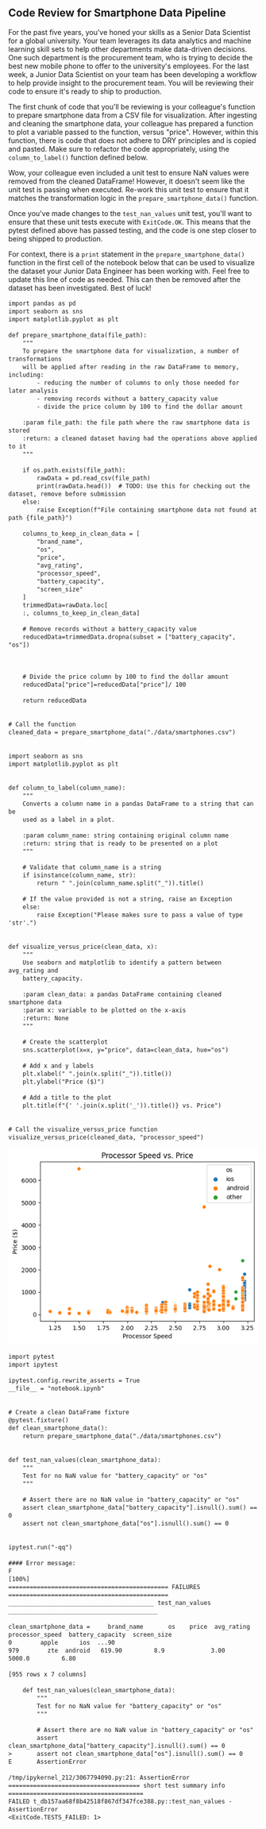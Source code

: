 ## Code Review for Smartphone Data Pipeline

For the past five years, you've honed your skills as a Senior Data Scientist for a global university. Your team leverages its data analytics and machine learning skill sets to help other departments make data-driven decisions. One such department is the procurement team, who is trying to decide the best new mobile phone to offer to the university's employees. For the last week, a Junior Data Scientist on your team has been developing a workflow to help provide insight to the procurement team. You will be reviewing their code to ensure it's ready to ship to production.

The first chunk of code that you'll be reviewing is your colleague's function to prepare smartphone data from a CSV file for visualization. After ingesting and cleaning the smartphone data, your colleague has prepared a function to plot a variable passed to the function, versus "price". However, within this function, there is code that does not adhere to DRY principles and is copied and pasted. Make sure to refactor the code appropriately, using the `column_to_label()` function defined below.

Wow, your colleague even included a unit test to ensure NaN values were removed from the cleaned DataFrame! However, it doesn't seem like the unit test is passing when executed. Re-work this unit test to ensure that it matches the transformation logic in the `prepare_smartphone_data()` function.

Once you've made changes to the `test_nan_values` unit test, you'll want to ensure that these unit tests execute with `ExitCode.OK`. This means that the pytest defined above has passed testing, and the code is one step closer to being shipped to production.

For context, there is a `print` statement in the `prepare_smartphone_data()` function in the first cell of the notebook below that can be used to visualize the dataset your Junior Data Engineer has been working with. Feel free to update this line of code as needed. This can then be removed after the dataset has been investigated. Best of luck!



```import os
import pandas as pd
import seaborn as sns
import matplotlib.pyplot as plt

def prepare_smartphone_data(file_path):
    """
    To prepare the smartphone data for visualization, a number of transformations 
    will be applied after reading in the raw DataFrame to memory, including:
        - reducing the number of columns to only those needed for later analysis
        - removing records without a battery_capacity value
        - divide the price column by 100 to find the dollar amount
    
    :param file_path: the file path where the raw smartphone data is stored
    :return: a cleaned dataset having had the operations above applied to it
    """
    
    if os.path.exists(file_path):
        rawData = pd.read_csv(file_path)
        print(rawData.head())  # TODO: Use this for checking out the dataset, remove before submission
    else:
        raise Exception(f"File containing smartphone data not found at path {file_path}")

    columns_to_keep_in_clean_data = [
        "brand_name",
        "os",
        "price",
        "avg_rating",
        "processor_speed",
        "battery_capacity",
        "screen_size"
    ]
    trimmedData=rawData.loc[
    :, columns_to_keep_in_clean_data]
    
    # Remove records without a battery_capacity value
    reducedData=trimmedData.dropna(subset = ["battery_capacity", "os"])
    
    
    
    # Divide the price column by 100 to find the dollar amount
    reducedData["price"]=reducedData["price"]/ 100
    
    return reducedData


# Call the function
cleaned_data = prepare_smartphone_data("./data/smartphones.csv")
 

import seaborn as sns
import matplotlib.pyplot as plt


def column_to_label(column_name):
    """
    Converts a column name in a pandas DataFrame to a string that can be
    used as a label in a plot.
    
    :param column_name: string containing original column name
    :return: string that is ready to be presented on a plot
    """
    
    # Validate that column_name is a string
    if isinstance(column_name, str):
        return " ".join(column_name.split("_")).title()
    
    # If the value provided is not a string, raise an Exception
    else:
        raise Exception("Please makes sure to pass a value of type 'str'.")


def visualize_versus_price(clean_data, x):
    """
    Use seaborn and matplotlib to identify a pattern between avg_rating and 
    battery_capacity.
    
    :param clean_data: a pandas DataFrame containing cleaned smartphone data
    :param x: variable to be plotted on the x-axis
    :return: None
    """
    
    # Create the scatterplot
    sns.scatterplot(x=x, y="price", data=clean_data, hue="os")
    
    # Add x and y labels
    plt.xlabel(" ".join(x.split("_")).title())
    plt.ylabel("Price ($)")
    
    # Add a title to the plot
    plt.title(f"{' '.join(x.split('_')).title()} vs. Price")
    
    
# Call the visualize_versus_price function
visualize_versus_price(cleaned_data, "processor_speed")
```

![alt text](image.png)

```# Import required packages
import pytest
import ipytest

ipytest.config.rewrite_asserts = True
__file__ = "notebook.ipynb"


# Create a clean DataFrame fixture
@pytest.fixture()
def clean_smartphone_data():
    return prepare_smartphone_data("./data/smartphones.csv")

    
def test_nan_values(clean_smartphone_data):
    """
    Test for no NaN value for "battery_capacity" or "os"
    """
    
    # Assert there are no NaN value in "battery_capacity" or "os"
    assert clean_smartphone_data["battery_capacity"].isnull().sum() == 0
    assert not clean_smartphone_data["os"].isnull().sum() == 0

    
ipytest.run("-qq")

#### Error message:
F                                                                                            [100%]
============================================= FAILURES =============================================
_________________________________________ test_nan_values __________________________________________

clean_smartphone_data =     brand_name       os    price  avg_rating  processor_speed  battery_capacity  screen_size
0        apple      ios  ...90
979        zte  android   619.90         8.9             3.00            5000.0         6.80

[955 rows x 7 columns]

    def test_nan_values(clean_smartphone_data):
        """
        Test for no NaN value for "battery_capacity" or "os"
        """
    
        # Assert there are no NaN value in "battery_capacity" or "os"
        assert clean_smartphone_data["battery_capacity"].isnull().sum() == 0
>       assert not clean_smartphone_data["os"].isnull().sum() == 0
E       AssertionError

/tmp/ipykernel_212/3067794090.py:21: AssertionError
===================================== short test summary info ======================================
FAILED t_db157aa68f8b42518f867df347fce388.py::test_nan_values - AssertionError
<ExitCode.TESTS_FAILED: 1>
```